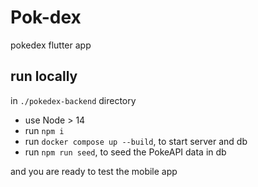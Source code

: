 # Pok-dex
pokedex flutter app

## run locally
in `./pokedex-backend` directory
- use Node > 14
- run `npm i`
- run `docker compose up --build`, to start server and db
- run `npm run seed`, to seed the PokeAPI data in db

and you are ready to test the mobile app
